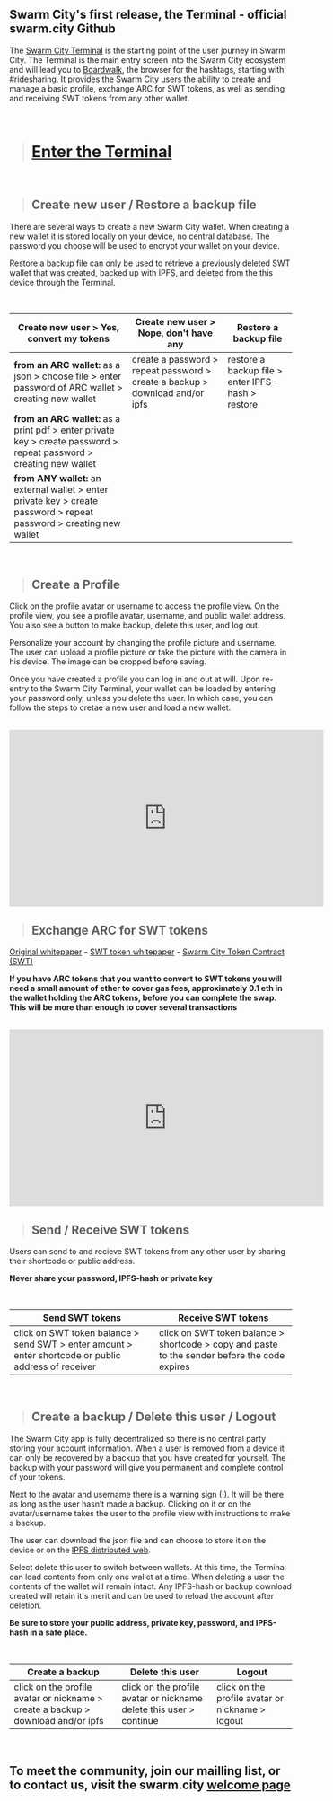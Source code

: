 ## Swarm City's first release, the Terminal - official swarm.city Github


The [Swarm City Terminal](https://github.com/swarmcity/sc-terminal/blob/master/README.md) is the starting point of the user journey in Swarm City. The Terminal is the main entry screen into the Swarm City ecosystem and will lead you to [Boardwalk](https://github.com/QueenBeeSC/swarm.city-Boardwalk), the browser for the hashtags, starting with #ridesharing. It provides the Swarm City users the ability to create and manage a basic profile, exchange ARC for SWT tokens, as well as sending and receiving SWT tokens from any other wallet.


<br>


> # [Enter the Terminal](https://swarm.city)  


<br>


> ## Create new user / Restore a backup file


There are several ways to create a new Swarm City wallet. When creating a new wallet it is stored locally on your device, no central database. The password you choose will be used to encrypt your wallet on your device.

Restore a backup file can only be used to retrieve a previously deleted SWT wallet that was created, backed up with IPFS, and deleted from the this device through the Terminal. 


<br>


Create new user > Yes, convert my tokens | Create new user > Nope, don't have any | Restore a backup file
---------------------------------------- | -------------------------------------- | ---------------------
**from an ARC wallet:** as a json > choose file > enter password of ARC wallet > creating new wallet | create a password > repeat password > create a backup > download and/or ipfs | restore a backup file > enter IPFS-hash > restore
**from an ARC wallet:** as a print pdf > enter private key > create password > repeat password > creating new wallet |
**from ANY wallet:** an external wallet > enter private key > create password > repeat password > creating new wallet | 


<br>


> ## Create a Profile

Click on the profile avatar or username to access the profile view. On the profile view, you see a profile avatar, username, and public wallet address. You also see a button to make backup, delete this user, and log out.

Personalize your account by changing the profile picture and username. The user can upload a profile picture or take the picture with the camera in his device. The image can be cropped before saving.  

Once you have created a profile you can log in and out at will. Upon re-entry to the Swarm City Terminal, your wallet can be loaded by entering your password only, unless you delete the user. In which case, you can follow the steps to cretae a new user and load a new wallet. 


<br>


<iframe width="560" height="315" src="https://www.youtube.com/embed/kFD1t3MsdCs" frameborder="0" allowfullscreen></iframe>


<br>


> ## Exchange ARC for SWT tokens


[Original whitepaper](https://drive.google.com/file/d/0B9RSMdR2vWssV2JJX0t6dmN6SUk/view) - [SWT token whitepaper](https://github.com/swarmcity/sc-token/blob/master/token-exchange-miniwhitepaper.md) - [Swarm City Token Contract (SWT)](https://etherscan.io/token/0xb9e7f8568e08d5659f5d29c4997173d84cdf2607)

**If you have ARC tokens that you want to convert to SWT tokens you will need a small amount of ether to cover gas fees, approximately 0.1 eth in the wallet holding the ARC tokens, before you can complete the swap. This will be more than enough to cover several transactions**


<br>


<iframe width="560" height="315" src="https://www.youtube.com/embed/ON5NLUQDFVM" frameborder="0" allowfullscreen></iframe>


<br>


> ## Send / Receive SWT tokens

Users can send to and recieve SWT tokens from any other user by sharing their shortcode or public address.

**Never share your password, IPFS-hash or private key**


<br>


Send SWT tokens | Receive SWT tokens
--------------- | ------------------
click on SWT token balance > send SWT > enter amount > enter shortcode or public address of receiver | click on SWT token balance > shortcode > copy and paste to the sender before the code expires


<br>

> ## Create a backup / Delete this user / Logout


The Swarm City app is fully decentralized so there is no central party storing your account information. When a user is removed from a device it can only be recovered by a backup that you have created for yourself. The backup with your password will give you permanent and complete control of your tokens.

Next to the avatar and username there is a warning sign (!). It will be there as long as the user hasn’t made a backup. Clicking on it or on the avatar/username takes the user to the profile view with instructions to make a backup. 

The user can download the json file and can choose to store it on the device or on the [IPFS distributed web](https://ipfs.io).

Select delete this user to switch between wallets. At this time, the Terminal can load contents from only one wallet at a time. When deleting a user the contents of the wallet will remain intact. Any IPFS-hash or backup download created will retain it's merit and can be used to reload the account after deletion.

**Be sure to store your public address, private key, password, and IPFS-hash in a safe place.**


<br>


Create a backup | Delete this user | Logout
--------------- | ---------------- | ------
click on the profile avatar or nickname > create a backup > download and/or ipfs | click on the profile avatar or nickname delete this user > continue | click on the profile avatar or nickname > logout


<br>


## To meet the community, join our mailling list, or to contact us, visit the swarm.city [welcome page](https://queenbeesc.github.io/swarm.city/)





